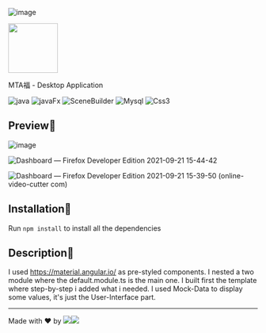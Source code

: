 ![image](https://user-images.githubusercontent.com/45575898/136365602-a8906757-c5f2-44ab-8004-b9058f2e6883.png)
 
 
 <img src="https://your-image-url.type" width="100" height="100">
 
 MTA福 - Desktop Application

  <img alt="java" src="https://img.shields.io/badge/-Java-DD0031?style=flat-square&logo=java&logoColor=white" /> <img alt="javaFx" src="https://img.shields.io/badge/-javaFx-CB3837?style=flat-square&logo=javaFx&logoColor=white" />
  <img alt="SceneBuilder" src="https://img.shields.io/badge/-SceneBuilder-E34F26?style=flat-square&logo=SceneBuilder&logoColor=white" />
  <img alt="Mysql" src="https://img.shields.io/badge/-Mysql-007ACC?style=flat-square&logo=Mysql&logoColor=white" />
  <img alt="Css3" src="https://img.shields.io/badge/-CSS3-00FF00?style=flat-square&logo=css3&logoColor=brown" />
  


## Preview📌
![image](https://user-images.githubusercontent.com/45575898/134182882-e174b9fb-d351-414d-a55d-adc3b12915aa.png)


![Dashboard — Firefox Developer Edition 2021-09-21 15-44-42](https://user-images.githubusercontent.com/45575898/134182650-1c26f1e3-f8dc-4601-b203-4571b87f8c20.gif)

![Dashboard — Firefox Developer Edition 2021-09-21 15-39-50 (online-video-cutter com)](https://user-images.githubusercontent.com/45575898/134181860-5c6e2f4c-0bfb-4eff-ad23-86f8b8700f23.gif)



## Installation📌
Run `npm install` to install all the dependencies

## Description📌
I used https://material.angular.io/ as pre-styled components.
I nested a two module where the default.module.ts is the main one. I built first the template where step-by-step i added what i needed.
I used Mock-Data to display some values, it's just the User-Interface part.


-----------------------------------------------------------------------------------------------------------------------------------------------------------------------------------
Made with ❤ by ![](https://img.shields.io/badge/luca-informational?style=flat&logo=#DD0031&logoColor=white&color=2bbc8a)![](https://img.shields.io/badge/Imbalzano-informational?style=flat&logo=&logoColor=white&color=2bbc8a)
